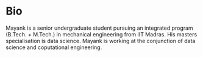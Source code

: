 <html>
<head>
<title>
Mayank Raj
</title>
</head>
<body>
<p><h1>Bio</h1></p>
  <p>Mayank is a senior undergraduate student pursuing an integrated program (B.Tech. + M.Tech.) in mechanical engineering from IIT Madras. His masters specialisation is data science. Mayank is working at the conjunction of data science and coputational engineering.  </p>
</body>
</html>
